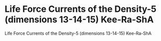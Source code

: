 # Life Force Currents of the Density-5 (dimensions 13-14-15) Kee-Ra-ShA

Life Force Currents of the Density-5 (dimensions 13-14-15) Kee-Ra-ShA